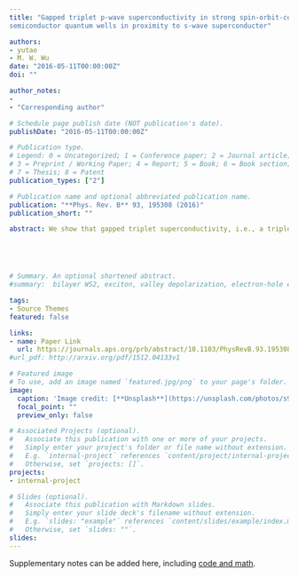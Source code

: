 ```yaml
---
title: "Gapped triplet p-wave superconductivity in strong spin-orbit-coupled
semiconductor quantum wells in proximity to s-wave superconductor"

authors:
- yutao
- M. W. Wu
date: "2016-05-11T00:00:00Z"
doi: ""

author_notes:
- 
- "Corresponding author"

# Schedule page publish date (NOT publication's date).
publishDate: "2016-05-11T00:00:00Z"

# Publication type.
# Legend: 0 = Uncategorized; 1 = Conference paper; 2 = Journal article;
# 3 = Preprint / Working Paper; 4 = Report; 5 = Book; 6 = Book section;
# 7 = Thesis; 8 = Patent
publication_types: ["2"]

# Publication name and optional abbreviated publication name.
publication: "**Phys. Rev. B** 93, 195308 (2016)"
publication_short: ""

abstract: We show that gapped triplet superconductivity, i.e., a triplet superconductor with a triplet order parameter, can be realized in strong spin-orbit-coupled (100) quantum wells in proximity to an s-wave superconductor. It is revealed that in quantum wells with the singlet order parameter induced from the superconducting proximity effect, not only can the triplet pairings arise due to spin-orbit coupling, but the triplet order parameter can also be induced due to the repulsive effective electron-electron interaction, including the electron-electron Coulomb and electron-phonon interactions. This is a natural extension of the work of de Gennes, in which the repulsive-interaction-induced singlet order parameter arises in normal metal in proximity to an s-wave superconductor [Rev. Mod. Phys. 36, 225 (1964)]. Specifically, we derive the effective Bogoliubov–de Gennes equation, in which the self-energies due to the effective electron-electron interactions contribute to the singlet and triplet order parameters. It is further shown that for the singlet order parameter, it is efficiently suppressed due to this self-energy renormalization, whereas for the triplet order parameter it is the p-wave (px±ipy) one with the d vector parallel to the effective magnetic field due to the spin-orbit coupling. Finally, we perform a numerical calculation in InSb (100) quantum wells. Specifically, we reveal that the Coulomb interaction is much more important than the electron-phonon interaction at low temperature. Moreover, it is shown that with proper electron density, the minimum of the renormalized singlet and the maximum of the induced triplet order parameters are comparable, and hence they can be experimentally distinguished.





# Summary. An optional shortened abstract.
#summary:  bilayer WS2, exciton, valley depolarization, electron-hole exchange interactions.

tags:
- Source Themes
featured: false

links:
- name: Paper Link
  url: https://journals.aps.org/prb/abstract/10.1103/PhysRevB.93.195308
#url_pdf: http://arxiv.org/pdf/1512.04133v1

# Featured image
# To use, add an image named `featured.jpg/png` to your page's folder. 
image:
  caption: 'Image credit: [**Unsplash**](https://unsplash.com/photos/s9CC2SKySJM)'
  focal_point: ""
  preview_only: false

# Associated Projects (optional).
#   Associate this publication with one or more of your projects.
#   Simply enter your project's folder or file name without extension.
#   E.g. `internal-project` references `content/project/internal-project/index.md`.
#   Otherwise, set `projects: []`.
projects:
- internal-project

# Slides (optional).
#   Associate this publication with Markdown slides.
#   Simply enter your slide deck's filename without extension.
#   E.g. `slides: "example"` references `content/slides/example/index.md`.
#   Otherwise, set `slides: ""`.
slides:
---
```


Supplementary notes can be added here, including [code and math](https://sourcethemes.com/academic/docs/writing-markdown-latex/).
